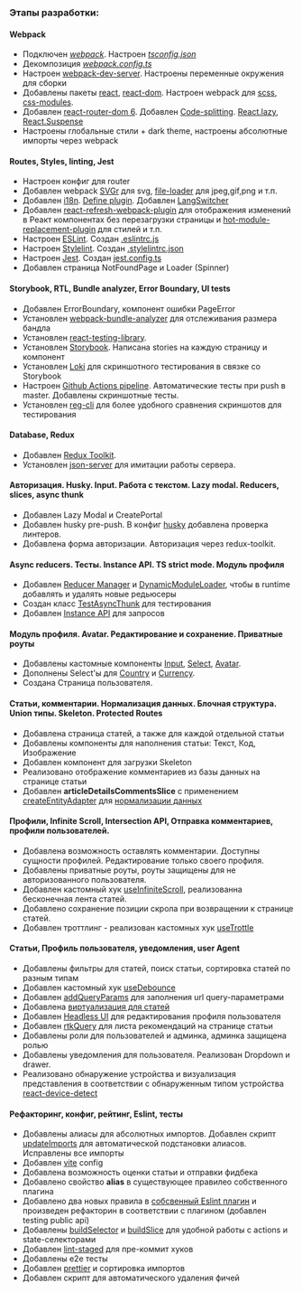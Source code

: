 ### Этапы разработки:

#### Webpack

- Подключен [_webpack_](https://webpack.js.org/). Настроен _[tsconfig.json](tsconfig.json)_
- Декомпозиция _[webpack.config.ts](/webpack.config.ts)_
- Настроен [webpack-dev-server](https://webpack.js.org/configuration/dev-server/). Настроены переменные окружения для сборки
- Добавлены пакеты [react](https://ru.reactjs.org), [react-dom](https://ru.reactjs.org/docs/react-dom.html). Настроен webpack для [scss](https://sass-scss.ru), [css-modules](https://github.com/css-modules/css-modules).
- Добавлен [react-router-dom 6](https://reactrouter.com/en/v6.3.0/getting-started/overview). Добавлен [Code-splitting](https://reactjs.org/docs/code-splitting.html). [React.lazy](https://reactjs.org/docs/code-splitting.html#reactlazy), [React.Suspense](https://reactjs.org/docs/react-api.html#reactsuspense)
- Настроены глобальные стили + dark theme, настроены абсолютные импорты через webpack

#### Routes, Styles, linting, Jest

- Настроен конфиг для router
- Добавлен webpack [SVGr](https://www.npmjs.com/package/@svgr/webpack) для svg, [file-loader](https://v4.webpack.js.org/loaders/file-loader/) для jpeg,gif,png и т.п.
- Добавлен [i18n](https://react.i18next.com/). [Define plugin](https://webpack.js.org/plugins/define-plugin/). Добавлен [LangSwitcher](src/shared/UI/LangSwitcher/LangSwitcher.tsx)
- Добавлен [react-refresh-webpack-plugin](https://www.npmjs.com/package/@pmmmwh/react-refresh-webpack-plugin) для отображения изменений в Реакт компонентах без перезагрузки страницы и [hot-module-replacement-plugin](https://webpack.js.org/plugins/hot-module-replacement-plugin/) для стилей и т.п.
- Настроен [ESLint](https://eslint.org/). Создан [.eslintrc.js](../.eslintrc.js)
- Настроен [Stylelint](https://stylelint.io/). Создан [.stylelintrc.json](/.stylelintrc.json)
- Настроен [Jest](https://jestjs.io/ru/). Создан [jest.config.ts](/jest.config.ts)
- Добавлен страница NotFoundPage и Loader (Spinner)

#### Storybook, RTL, Bundle analyzer, Error Boundary, UI tests

- Добавлен ErrorBoundary, компонент ошибки PageError
- Установлен [webpack-bundle-analyzer](https://github.com/webpack-contrib/webpack-bundle-analyzer) для отслеживания размера бандла
- Установлен [react-testing-library](https://testing-library.com/docs/react-testing-library/intro/).
- Установлен [Storybook](https://storybook.js.org/docs/react/get-started/introduction). Написана stories на каждую страницу и компонент
- Установлен [Loki](https://loki.js.org/getting-started.html) для скриншотного тестирования в связке со Storybook
- Настроен [Github Actions pipeline](../.github/workflows/main.yml). Автоматические тесты при push в master. Добавлены скриншотные тесты.
- Установлен [reg-cli](https://github.com/reg-viz/reg-cli) для более удобного сравнения скриншотов для тестирования

#### Database, Redux

- Добавлен [Redux Toolkit](https://redux-toolkit.js.org/).
- Установлен [json-server](https://www.npmjs.com/package/json-server) для имитации работы cервера.

#### Авторизация. Husky. Input. Работа с текстом. Lazy modal. Reducers, slices, async thunk

- Добавлен Lazy Modal и CreatePortal
- Добавлен husky pre-push. В конфиг [husky](../.husky/pre-commit) добавлена проверка линтеров.
- Добавлена форма авторизации. Авторизация через redux-toolkit.

#### Async reducers. Тесты. Instance API. TS strict mode. Модуль профиля

- Добавлен [Reducer Manager](../src/app/providers/StoreProvider/config/reducerManager.ts) и [DynamicModuleLoader](../src/shared/lib/ui/DynamicModuleLoader/DynamicModuleLoader.tsx), чтобы в runtime добавлять и удалять новые редьюсеры
- Создан класс [TestAsyncThunk](../src/shared/lib/tests/TestAsyncThunk/TestAsyncThunk.ts) для тестирования
- Добавлен [Instance API](../src/shared/api/api.ts) для запросов

#### Модуль профиля. Avatar. Редактирование и сохранение. Приватные роуты

- Добавлены кастомные компоненты [Input](../src/shared/ui/Input/Input.tsx), [Select](../src/shared/ui/Select/Select.tsx), [Avatar](../src/shared/ui/Avatar/Avatar.tsx).
- Дополнены Select'ы для [Country](../src/entities/Country/ui/CountrySelect/CountrySelect.tsx) и [Currency](../src/entities/Currency/ui/CurrencySelect/CurrencySelect.tsx).
- Создана Страница пользователя.

#### Статьи, комментарии. Нормализация данных. Блочная структура. Union типы. Skeleton. Protected Routes

- Добавлена страница статей, а также для каждой отдельной cтатьи
- Добавлены компоненты для наполнения статьи: Текст, Код, Изображение
- Добавлен компонент для загрузки Skeleton
- Реализовано отображение комментариев из базы данных на странице статьи
- Добавлен **articleDetailsCommentsSlice** с применением [createEntityAdapter](https://redux-toolkit.js.org/api/createEntityAdapter) для [нормализации данных](https://redux.js.org/usage/structuring-reducers/normalizing-state-shape)

#### Профили, Infinite Scroll, Intersection API, Отправка комментариев, профили пользователей.

- Добавлена возможность оставлять комментарии. Доступны сущности профилей. Редактирование только своего профиля.
- Добавлены приватные роуты, роуты защищены для не авторизованного пользователя.
- Добавлен кастомный хук [useInfiniteScroll](../src/shared/lib/hooks/useInfititeScroll/useInfiniteScroll.ts), реализованна бесконечная лента статей.
- Добавлено сохранение позиции скрола при возвращении к странице статей.
- Добавлен троттлинг - реализован кастомных хук [useTrottle](../src/shared/lib/hooks/useThrottle/useThrottle.ts)

#### Статьи, Профиль пользователя, уведомления, user Agent

- Добавлены фильтры для статей, поиск статьи, сортировка статей по разным типам
- Добавлен кастомный хук [useDebounce](../src/shared/lib/hooks/useDebounce/useDebounce.ts)
- Добавлен [addQueryParams](../src/shared/lib/url/addQueryParams/addQueryParams.ts) для заполнения url query-параметрами
- Добавлена [виртуализация для статей](https://www.npmjs.com/package/react-virtualized)
- Добавлен [Headless UI](https://headlessui.com/) для редактирования профиля пользователя
- Добавлен [rtkQuery](https://redux-toolkit.js.org/rtk-query/overview) для листа рекомендаций на странице статьи
- Добавлены роли для пользователей и админка, админка защищена ролью
- Добавлены уведомления для пользователя. Реализован Dropdown и drawer.
- Реализовано обнаружение устройства и визуализация представления в соответствии с обнаруженным типом устройства [react-device-detect](https://www.npmjs.com/package/react-device-detect)

#### Рефакторинг, конфиг, рейтинг, Eslint, тесты

- Добавлены алиасы для абсолютных импортов. Добавлен скрипт [updateImports](../scripts/updateImports.ts) для автоматической подстановки алиасов. Исправлены все импорты
- Добавлен [vite](https://vitejs.dev/) config
- Добавлена возможность оценки статьи и отправки фидбека
- Добавлено свойство **alias** в существующее правилео собственного плагина
- Добавлено два новых правила в [собсвенный Eslint плагин](https://www.npmjs.com/package/eslint-plugin-fsd-import-plugin) и произведен рефакторин в соответствии с плагином (добавлен testing public api)
- Добавлены [buildSelector](../src/shared/lib/store/buildSelector.ts) и [buildSlice](../src/shared/lib/store/buildSlice.ts) для удобной работы с actions и state-селекторами
- Добавлен [lint-staged](https://www.npmjs.com/package/lint-staged?activeTab=readme) для пре-коммит хуков
- Добавлены e2e тесты
- Добавлен [prettier](https://prettier.io/) и сортировка импортов
- Добавлен скрипт для автоматического удаления фичей
